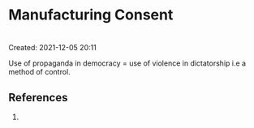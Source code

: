 # Manufacturing Consent
#
Created: 2021-12-05 20:11

Use of propaganda in democracy = use of violence in dictatorship i.e a method of control. 

## References
1. 
